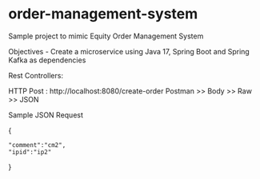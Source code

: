 # order-management-system
Sample project to mimic Equity Order Management System 

Objectives 
	- Create a microservice using Java 17, Spring Boot and Spring Kafka as dependencies


Rest Controllers:

HTTP Post : http://localhost:8080/create-order
Postman >> Body >> Raw >> JSON 

Sample JSON Request

{

    "comment":"cm2",
    "ipid":"ip2"
}
